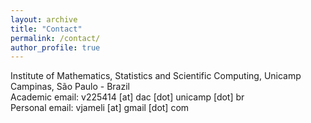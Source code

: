 ```yaml
---
layout: archive
title: "Contact"
permalink: /contact/
author_profile: true
---
```

Institute of Mathematics, Statistics and Scientific Computing, Unicamp<br>
Campinas, São Paulo - Brazil<br>
Academic email: v225414 [at] dac [dot] unicamp [dot] br<br>
Personal email: vjameli [at] gmail [dot] com